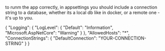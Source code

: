 to runm the app correctly, in appsettings you should include a connection string to a database, whether its a local db like in docker, or a remote one - it's up to you.

{
  "Logging": {
    "LogLevel": {
      "Default": "Information",
      "Microsoft.AspNetCore": "Warning"
    }
  },
  "AllowedHosts": "*",
  "ConnectionStrings": {
    "DefaultConnection": "YOUR-CONNECTION-STRING"
  }
}
